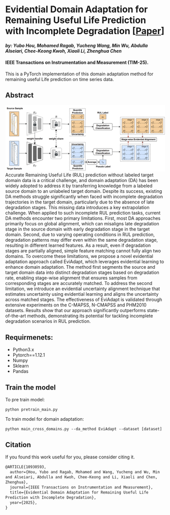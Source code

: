 # Evidential Domain Adaptation for Remaining Useful Life Prediction with Incomplete Degradation [[Paper](https://ieeexplore.ieee.org/document/10930593)]
#### *by: Yubo Hou, Mohamed Ragab, Yucheng Wang, Min Wu, Abdulla Alseiari, Chee-Keong Kwoh, Xiaoli Li, Zhenghua Chen*
#### IEEE Transactions on Instrumentation and Measurement (TIM-25).

This is a PyTorch implementation of this domain adaptation method for remaining useful Life prediction on time series data.

## Abstract
<img src="EviAdapt.PNG" width="1000">
Accurate Remaining Useful Life (RUL) prediction without labeled target domain data is a critical challenge, and domain adaptation (DA) has been widely adopted to address it by transferring knowledge from a labeled source domain to an unlabeled target domain. Despite its success, existing DA methods struggle significantly when faced with incomplete degradation trajectories in the target domain, particularly due to the absence of late degradation stages. This missing data introduces a key extrapolation challenge. When applied to such incomplete RUL prediction tasks, current DA methods encounter two primary limitations. First, most DA approaches primarily focus on global alignment, which can misaligns late degradation stage in the source domain with early degradation stage in the target domain. Second, due to varying operating conditions in RUL prediction, degradation patterns may differ even within the same degradation stage, resulting in different learned features. As a result, even if degradation stages are partially aligned, simple feature matching cannot fully align two domains. To overcome these limitations, we propose a novel evidential adaptation approach called EviAdapt, which leverages evidential learning to enhance domain adaptation. The method first segments the source and target domain data into distinct degradation stages based on degradation rate, enabling stage-wise alignment that ensures samples from corresponding stages are accurately matched. To address the second limitation, we introduce an evidential uncertainty alignment technique that estimates uncertainty using evidential learning and aligns the uncertainty across matched stages. The effectiveness of EviAdapt is validated through extensive experiments on the C-MAPSS, N-CMAPSS and PHM2010 datasets. Results show that our approach significantly outperforms state-of-the-art methods, demonstrating its potential for tackling incomplete degradation scenarios in RUL prediction.

## Requirmenets:
- Python3.x
- Pytorch==1.12.1
- Numpy
- Sklearn
- Pandas

## Train the model
To pre train model:

```
python pretrain_main.py 
```
To train model for domain adaptation:

```
python main_cross_domains.py --da_method EviAdapt --dataset [dataset]    
```
  
## Citation
If you found this work useful for you, please consider citing it.
```
@ARTICLE{10930593,
  author={Hou, Yubo and Ragab, Mohamed and Wang, Yucheng and Wu, Min and Alseiari, Abdulla and Kwoh, Chee-Keong and Li, Xiaoli and Chen, Zhenghua},
  journal={IEEE Transactions on Instrumentation and Measurement}, 
  title={Evidential Domain Adaptation for Remaining Useful Life Prediction with Incomplete Degradation}, 
  year={2025},
}
```
